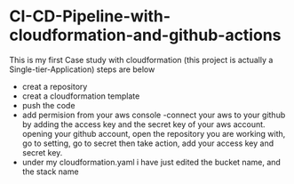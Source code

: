 # CI-CD-Pipeline-with-cloudformation-and-github-actions
This is my first Case study with cloudformation (this project is actually a Single-tier-Application)
steps are below
- creat a repository
- creat a cloudformation template
- push the code
- add permision from your aws console
-connect your aws to your github by adding the access key and the secret key of your aws account. 
    opening your github account, open the repository you are working with, go to setting, go to secret then take action, add your access key and secret key.
- under my cloudformation.yaml i have just edited the bucket name, and the stack name